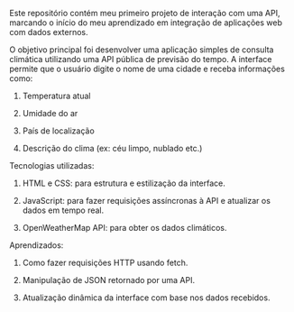 Este repositório contém meu primeiro projeto de interação com uma API, marcando o início do meu aprendizado em integração de aplicações web com dados externos.

O objetivo principal foi desenvolver uma aplicação simples de consulta climática utilizando uma API pública de previsão do tempo. A interface permite que o usuário digite o nome de uma cidade e receba informações como:

1. Temperatura atual

2.  Umidade do ar

3.  País de localização

4.  Descrição do clima (ex: céu limpo, nublado etc.)

 Tecnologias utilizadas:

1. HTML e CSS: para estrutura e estilização da interface.

2. JavaScript: para fazer requisições assíncronas à API e atualizar os dados em tempo real.

3. OpenWeatherMap API: para obter os dados climáticos.

 Aprendizados:

1. Como fazer requisições HTTP usando fetch.

2. Manipulação de JSON retornado por uma API.

3. Atualização dinâmica da interface com base nos dados recebidos.
